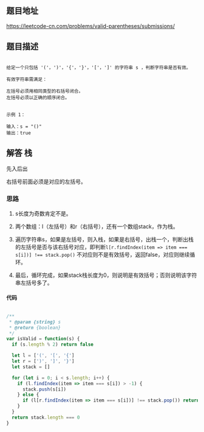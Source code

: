 ## 题目地址

https://leetcode-cn.com/problems/valid-parentheses/submissions/

## 题目描述

```

给定一个只包括 '('，')'，'{'，'}'，'['，']' 的字符串 s ，判断字符串是否有效。

有效字符串需满足：

左括号必须用相同类型的右括号闭合。
左括号必须以正确的顺序闭合。
 

示例 1：

输入：s = "()"
输出：true

```

## 解答 栈

先入后出

右括号前面必须是对应的左括号。

### 思路

1. s长度为奇数肯定不是。

2. 两个数组：l（左括号）和r（右括号），还有一个数组stack，作为栈。

3. 遍历字符串s，如果是左括号，则入栈，如果是右括号，出栈一个，判断出栈的左括号是否与该右括号对应，即判断`l[r.findIndex(item => item === s[i])] !== stack.pop()` 不对应则不是有效括号，返回false，对应则继续循环。

4. 最后，循环完成，如果stack栈长度为0，则说明是有效括号；否则说明该字符串左括号多了。

 #### 代码

```js

/**
 * @param {string} s
 * @return {boolean}
 */
var isValid = function(s) {
  if (s.length % 2) return false

  let l = ['(', '[', '{']
  let r = [')', ']', '}']
  let stack = []

  for (let i = 0; i < s.length; i++) {
    if (l.findIndex(item => item === s[i]) > -1) {
      stack.push(s[i])
    } else {
      if (l[r.findIndex(item => item === s[i])] !== stack.pop()) return false
    }
  }
  return stack.length === 0
}

```